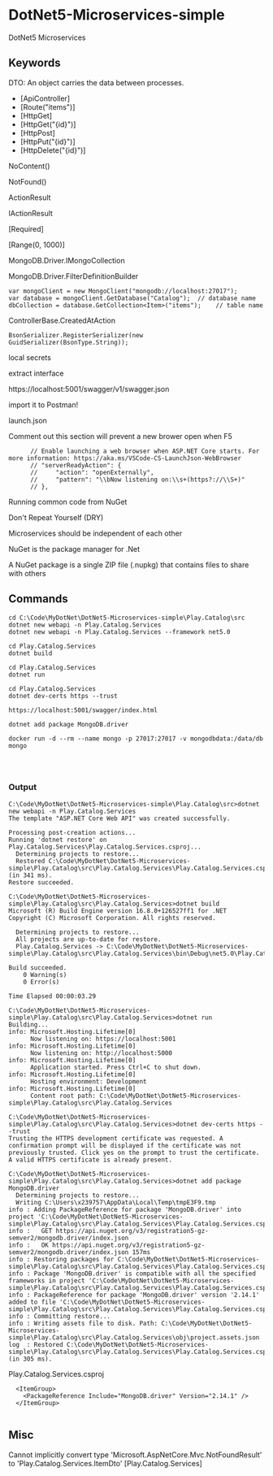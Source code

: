 # DotNet5-Microservices-simple

DotNet5 Microservices

## Keywords

DTO: An object carries the data between processes.

- [ApiController]
- [Route("items")]
- [HttpGet]
- [HttpGet("{id}")]
- [HttpPost]
- [HttpPut("{id}")]
- [HttpDelete("{id}")]

NoContent()

NotFound()

ActionResult

IActionResult

[Required]

[Range(0, 1000)]

MongoDB.Driver.IMongoCollection

MongoDB.Driver.FilterDefinitionBuilder

```
var mongoClient = new MongoClient("mongodb://localhost:27017");
var database = mongoClient.GetDatabase("Catalog");  // database name
dbCollection = database.GetCollection<Item>("items");    // table name
```

ControllerBase.CreatedAtAction

```
BsonSerializer.RegisterSerializer(new GuidSerializer(BsonType.String));
```

local secrets

extract interface

https://localhost:5001/swagger/v1/swagger.json

import it to Postman!

launch.json

Comment out this section will prevent a new brower open when F5

```
      // Enable launching a web browser when ASP.NET Core starts. For more information: https://aka.ms/VSCode-CS-LaunchJson-WebBrowser
      // "serverReadyAction": {
      //     "action": "openExternally",
      //     "pattern": "\\bNow listening on:\\s+(https?://\\S+)"
      // },
```

Running common code from NuGet

Don't Repeat Yourself (DRY)

Microservices should be independent of each other

NuGet is the package manager for .Net

A NuGet package is a single ZIP file (.nupkg) that contains files to share with others



## Commands

```
cd C:\Code\MyDotNet\DotNet5-Microservices-simple\Play.Catalog\src
dotnet new webapi -n Play.Catalog.Services
dotnet new webapi -n Play.Catalog.Services --framework net5.0
```

```
cd Play.Catalog.Services
dotnet build
```

```
cd Play.Catalog.Services
dotnet run
```

```
cd Play.Catalog.Services
dotnet dev-certs https --trust
```

```
https://localhost:5001/swagger/index.html
```

```
dotnet add package MongoDB.driver
```

```
docker run -d --rm --name mongo -p 27017:27017 -v mongodbdata:/data/db mongo
```

```

```

```

```

```

```

### Output

```
C:\Code\MyDotNet\DotNet5-Microservices-simple\Play.Catalog\src>dotnet new webapi -n Play.Catalog.Services
The template "ASP.NET Core Web API" was created successfully.

Processing post-creation actions...
Running 'dotnet restore' on Play.Catalog.Services\Play.Catalog.Services.csproj...
  Determining projects to restore...
  Restored C:\Code\MyDotNet\DotNet5-Microservices-simple\Play.Catalog\src\Play.Catalog.Services\Play.Catalog.Services.csproj (in 341 ms).
Restore succeeded.
```

```
C:\Code\MyDotNet\DotNet5-Microservices-simple\Play.Catalog\src\Play.Catalog.Services>dotnet build
Microsoft (R) Build Engine version 16.8.0+126527ff1 for .NET
Copyright (C) Microsoft Corporation. All rights reserved.

  Determining projects to restore...
  All projects are up-to-date for restore.
  Play.Catalog.Services -> C:\Code\MyDotNet\DotNet5-Microservices-simple\Play.Catalog\src\Play.Catalog.Services\bin\Debug\net5.0\Play.Catalog.Services.dll

Build succeeded.
    0 Warning(s)
    0 Error(s)

Time Elapsed 00:00:03.29
```

```
C:\Code\MyDotNet\DotNet5-Microservices-simple\Play.Catalog\src\Play.Catalog.Services>dotnet run
Building...
info: Microsoft.Hosting.Lifetime[0]
      Now listening on: https://localhost:5001
info: Microsoft.Hosting.Lifetime[0]
      Now listening on: http://localhost:5000
info: Microsoft.Hosting.Lifetime[0]
      Application started. Press Ctrl+C to shut down.
info: Microsoft.Hosting.Lifetime[0]
      Hosting environment: Development
info: Microsoft.Hosting.Lifetime[0]
      Content root path: C:\Code\MyDotNet\DotNet5-Microservices-simple\Play.Catalog\src\Play.Catalog.Services
```

```
C:\Code\MyDotNet\DotNet5-Microservices-simple\Play.Catalog\src\Play.Catalog.Services>dotnet dev-certs https --trust
Trusting the HTTPS development certificate was requested. A confirmation prompt will be displayed if the certificate was not previously trusted. Click yes on the prompt to trust the certificate.
A valid HTTPS certificate is already present.
```

```
C:\Code\MyDotNet\DotNet5-Microservices-simple\Play.Catalog\src\Play.Catalog.Services>dotnet add package MongoDB.driver
  Determining projects to restore...
  Writing C:\Users\x239757\AppData\Local\Temp\tmpE3F9.tmp
info : Adding PackageReference for package 'MongoDB.driver' into project 'C:\Code\MyDotNet\DotNet5-Microservices-simple\Play.Catalog\src\Play.Catalog.Services\Play.Catalog.Services.csproj'.
info :   GET https://api.nuget.org/v3/registration5-gz-semver2/mongodb.driver/index.json
info :   OK https://api.nuget.org/v3/registration5-gz-semver2/mongodb.driver/index.json 157ms
info : Restoring packages for C:\Code\MyDotNet\DotNet5-Microservices-simple\Play.Catalog\src\Play.Catalog.Services\Play.Catalog.Services.csproj...
info : Package 'MongoDB.driver' is compatible with all the specified frameworks in project 'C:\Code\MyDotNet\DotNet5-Microservices-simple\Play.Catalog\src\Play.Catalog.Services\Play.Catalog.Services.csproj'.
info : PackageReference for package 'MongoDB.driver' version '2.14.1' added to file 'C:\Code\MyDotNet\DotNet5-Microservices-simple\Play.Catalog\src\Play.Catalog.Services\Play.Catalog.Services.csproj'.
info : Committing restore...
info : Writing assets file to disk. Path: C:\Code\MyDotNet\DotNet5-Microservices-simple\Play.Catalog\src\Play.Catalog.Services\obj\project.assets.json
log  : Restored C:\Code\MyDotNet\DotNet5-Microservices-simple\Play.Catalog\src\Play.Catalog.Services\Play.Catalog.Services.csproj (in 305 ms).
```

Play.Catalog.Services.csproj

```
  <ItemGroup>
    <PackageReference Include="MongoDB.driver" Version="2.14.1" />
  </ItemGroup>
```

```

```

## Misc

Cannot implicitly convert type 'Microsoft.AspNetCore.Mvc.NotFoundResult' to 'Play.Catalog.Services.ItemDto' [Play.Catalog.Services]

